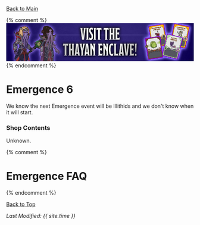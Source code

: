 [Back to Main](index.md)

{% comment %}
![Emergence 6 Banner](images/emergence_6/banner.png)
{% endcomment %}

# Emergence 6

We know the next Emergence event will be Illithids and we don't know when it will start.

### Shop Contents

Unknown.

{% comment %}
# Emergence FAQ


{% endcomment %}

[Back to Top](#top)

*Last Modified: {{ site.time }}*